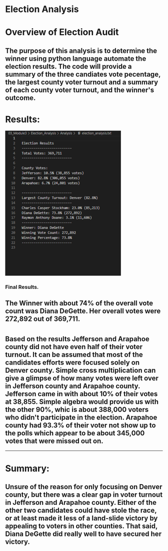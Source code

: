 # Election Analysis
# Overview of Election Audit
## The purpose of this analysis is to determine the winner using python language automate the election results. The code will provide a summary of the three candiates vote pecentage, the largest county voter turnout and a summary of each county voter turnout, and the winner's outcome. 
# Results:
![Election_Results](https://github.com/Gdreyes172/Election_Analysis/blob/main/Resources/Election_Results.png?raw=true)
### Final Results.
## The Winner with about 74% of the overall vote count was Diana DeGette. Her overall votes were 272,892 out of 369,711.
# 
#
## Based on the results Jefferson and Arapahoe county did not have even half of their voter turnout. It can be assumed that most of the candidates efforts were focused solely on Denver county. Simple cross multiplication can give a glimpse of how many votes were left over in Jefferson county and Arapahoe county. Jefferson came in with about 10% of their votes at 38,855. Simple algebra would provide us with the other 90%, whic is about 388,000 voters who didn't participate in the election. Arapahoe county had 93.3% of their voter not show up to the polls which appear to be about 345,000 votes that were missed out on. 
---
# Summary:
## Unsure of the reason for only focusing on Denver county, but there was a clear gap in voter turnout in Jefferson and Arapahoe county. Either of the other two candidates could have stole the race, or at least made it less of a land-slide victory by appealing to voters in other counties. That said, Diana DeGette did really well to have secured her victory.